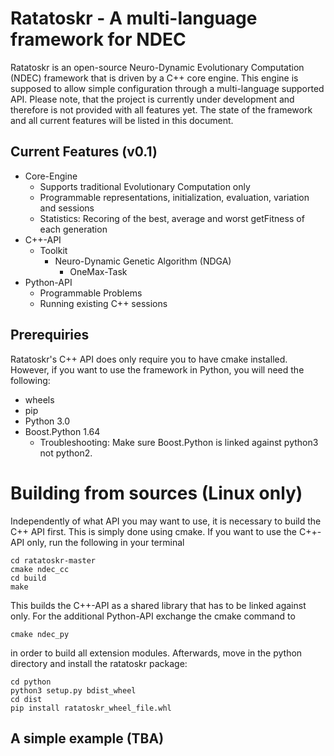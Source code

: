 # Ratatoskr - A multi-language framework for NDEC
Ratatoskr is an open-source Neuro-Dynamic Evolutionary Computation (NDEC) framework that is driven by a C++ core engine. This 
engine is supposed to allow simple configuration through a multi-language supported API. Please note, that the project is 
currently under development and therefore is not provided with all features yet. The state of the framework and all current
features will be listed in this document.

## Current Features (v0.1)
* Core-Engine
   * Supports traditional Evolutionary Computation only
   * Programmable representations, initialization, evaluation, variation and sessions
   * Statistics: Recoring of the best, average and worst getFitness of each generation
* C++-API
  * Toolkit
    * Neuro-Dynamic Genetic Algorithm (NDGA)
      * OneMax-Task
* Python-API
  * Programmable Problems
  * Running existing C++ sessions
  
## Prerequiries
Ratatoskr's C++ API does only require you to have cmake installed. However, if you want to use the framework in Python, you will 
need the following:
* wheels
* pip
* Python 3.0 
* Boost.Python 1.64
  * Troubleshooting: Make sure Boost.Python is linked against python3 not python2. 
  
# Building from sources (Linux only)
Independently of what API you may want to use, it is necessary to build the C++ API first. This is simply done using cmake. 
If you want to use the C++-API only, run the following in your terminal
```{r, engine='bash', count_lines}
cd ratatoskr-master
cmake ndec_cc
cd build
make
```
This builds the C++-API as a shared library that has to be linked against only. For the additional Python-API exchange the cmake command to
```{r, engine='bash', count_lines}
cmake ndec_py
```
in order to build all extension modules. Afterwards, move in the python directory and install the ratatoskr package:
```{r, engine='bash', count_lines}
cd python
python3 setup.py bdist_wheel
cd dist
pip install ratatoskr_wheel_file.whl
```
## A simple example (TBA) 
